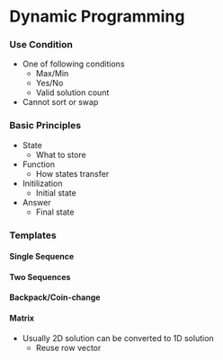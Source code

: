 # Dynamic Programming

### Use Condition

* One of following conditions
  * Max/Min
  * Yes/No
  * Valid solution count
* Cannot sort or swap

### Basic Principles

* State
  * What to store
* Function
  * How states transfer
* Initilization
  * Initial state
* Answer
  * Final state

### Templates

#### Single Sequence



#### Two Sequences

#### Backpack/Coin-change

#### Matrix

* Usually 2D solution can be converted to 1D solution
  * Reuse row vector



